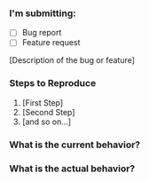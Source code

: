 ### I'm submitting:
<!--- What types of changes does your code introduce? Put an `x` in all the boxes that apply: -->
- [ ] Bug report
- [ ] Feature request

[Description of the bug or feature]

### Steps to Reproduce

1. [First Step]
2. [Second Step]
3. [and so on...]

### What is the current behavior?

### What is the actual behavior?
